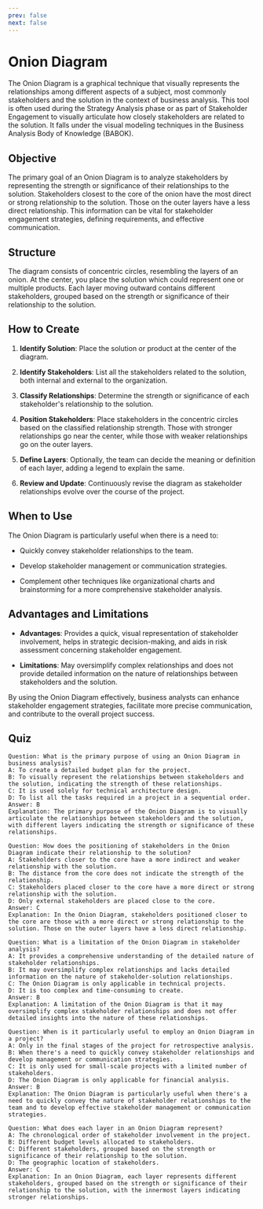 ```yaml
---
prev: false
next: false
---
```


# Onion Diagram

The Onion Diagram is a graphical technique that visually represents the relationships among different aspects of a subject, most commonly stakeholders and the solution in the context of business analysis. This tool is often used during the Strategy Analysis phase or as part of Stakeholder Engagement to visually articulate how closely stakeholders are related to the solution. It falls under the visual modeling techniques in the Business Analysis Body of Knowledge (BABOK).

## Objective

The primary goal of an Onion Diagram is to analyze stakeholders by representing the strength or significance of their relationships to the solution. Stakeholders closest to the core of the onion have the most direct or strong relationship to the solution. Those on the outer layers have a less direct relationship. This information can be vital for stakeholder engagement strategies, defining requirements, and effective communication.

## Structure

The diagram consists of concentric circles, resembling the layers of an onion. At the center, you place the solution which could represent one or multiple products. Each layer moving outward contains different stakeholders, grouped based on the strength or significance of their relationship to the solution.

## How to Create

1. **Identify Solution**: Place the solution or product at the center of the diagram.

2. **Identify Stakeholders**: List all the stakeholders related to the solution, both internal and external to the organization.

3. **Classify Relationships**: Determine the strength or significance of each stakeholder's relationship to the solution.

4. **Position Stakeholders**: Place stakeholders in the concentric circles based on the classified relationship strength. Those with stronger relationships go near the center, while those with weaker relationships go on the outer layers.

5. **Define Layers**: Optionally, the team can decide the meaning or definition of each layer, adding a legend to explain the same.

6. **Review and Update**: Continuously revise the diagram as stakeholder relationships evolve over the course of the project.

## When to Use

The Onion Diagram is particularly useful when there is a need to:

- Quickly convey stakeholder relationships to the team.

- Develop stakeholder management or communication strategies.

- Complement other techniques like organizational charts and brainstorming for a more comprehensive stakeholder analysis.

## Advantages and Limitations

- **Advantages**: Provides a quick, visual representation of stakeholder involvement, helps in strategic decision-making, and aids in risk assessment concerning stakeholder engagement.

- **Limitations**: May oversimplify complex relationships and does not provide detailed information on the nature of relationships between stakeholders and the solution.

By using the Onion Diagram effectively, business analysts can enhance stakeholder engagement strategies, facilitate more precise communication, and contribute to the overall project success.

## Quiz

```quiz
Question: What is the primary purpose of using an Onion Diagram in business analysis?
A: To create a detailed budget plan for the project.
B: To visually represent the relationships between stakeholders and the solution, indicating the strength of these relationships.
C: It is used solely for technical architecture design.
D: To list all the tasks required in a project in a sequential order.
Answer: B
Explanation: The primary purpose of the Onion Diagram is to visually articulate the relationships between stakeholders and the solution, with different layers indicating the strength or significance of these relationships.

Question: How does the positioning of stakeholders in the Onion Diagram indicate their relationship to the solution?
A: Stakeholders closer to the core have a more indirect and weaker relationship with the solution.
B: The distance from the core does not indicate the strength of the relationship.
C: Stakeholders placed closer to the core have a more direct or strong relationship with the solution.
D: Only external stakeholders are placed close to the core.
Answer: C
Explanation: In the Onion Diagram, stakeholders positioned closer to the core are those with a more direct or strong relationship to the solution. Those on the outer layers have a less direct relationship.

Question: What is a limitation of the Onion Diagram in stakeholder analysis?
A: It provides a comprehensive understanding of the detailed nature of stakeholder relationships.
B: It may oversimplify complex relationships and lacks detailed information on the nature of stakeholder-solution relationships.
C: The Onion Diagram is only applicable in technical projects.
D: It is too complex and time-consuming to create.
Answer: B
Explanation: A limitation of the Onion Diagram is that it may oversimplify complex stakeholder relationships and does not offer detailed insights into the nature of these relationships.

Question: When is it particularly useful to employ an Onion Diagram in a project?
A: Only in the final stages of the project for retrospective analysis.
B: When there's a need to quickly convey stakeholder relationships and develop management or communication strategies.
C: It is only used for small-scale projects with a limited number of stakeholders.
D: The Onion Diagram is only applicable for financial analysis.
Answer: B
Explanation: The Onion Diagram is particularly useful when there's a need to quickly convey the nature of stakeholder relationships to the team and to develop effective stakeholder management or communication strategies.

Question: What does each layer in an Onion Diagram represent?
A: The chronological order of stakeholder involvement in the project.
B: Different budget levels allocated to stakeholders.
C: Different stakeholders, grouped based on the strength or significance of their relationship to the solution.
D: The geographic location of stakeholders.
Answer: C
Explanation: In an Onion Diagram, each layer represents different stakeholders, grouped based on the strength or significance of their relationship to the solution, with the innermost layers indicating stronger relationships.
```
